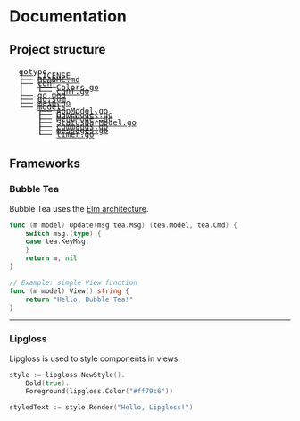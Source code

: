 # Documentation

## Project structure


<pre style="line-height: 0.5;">

  gotype
  ├── <a href="../LICENSE">LICENSE</a>
  ├── <a href="../README.md">README.md</a>
  ├── <a href="conf.md">conf</a>
  │   ├── <a href="conf.md#Colors.go">Colors.go</a>
  │   └── <a href="conf.md#conf.go">conf.go</a>
  ├── <a href="../go.mod">go.mod</a>
  ├── <a href="../go.sum">go.sum</a>
  ├── <a href="../main.go">main.go</a>
  └── <a href="models.md">models</a>
      ├── <a href="models.md#AppModel.go">AppModel.go</a>
      ├── <a href="models.md#GameModel.go">GameModel.go</a>
      ├── <a href="models.md#MenuModel.go">MenuModel.go</a>
      ├── <a href="models.md#StatusBarModel.go">StatusBarModel.go</a>
      ├── <a href="models.md#commands.go">commands.go</a>
      ├── <a href="models.md#messages.go">messages.go</a>
      └── <a href="models.md#timer.go">timer.go</a>

</pre>


## Frameworks

### Bubble Tea  
Bubble Tea uses the [Elm architecture](https://guide.elm-lang.org/architecture/).  

```go
func (m model) Update(msg tea.Msg) (tea.Model, tea.Cmd) {
    switch msg.(type) {
    case tea.KeyMsg:
    }
    return m, nil
}
```

```go
// Example: simple View function
func (m model) View() string {
    return "Hello, Bubble Tea!"
}
```

---

### Lipgloss  
Lipgloss is used to style components in views.  

```go
style := lipgloss.NewStyle().
    Bold(true).
    Foreground(lipgloss.Color("#ff79c6"))

styledText := style.Render("Hello, Lipgloss!")
```


